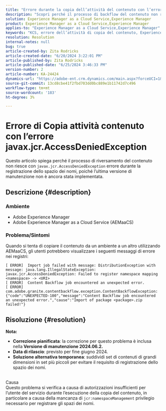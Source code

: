 ```yaml
---
title: "Errore durante la copia dell’attività del contenuto con l’errore javax.jcr.AccessDeniedException"
description: "Scopri perché il processo di backflow del contenuto non riesce con l’errore javax.jcr.AccessDeniedException durante la registrazione dello spazio dei nomi in Adobe Experience Manager."
solution: Experience Manager as a Cloud Service,Experience Manager
product: Experience Manager as a Cloud Service,Experience Manager
applies-to: "Experience Manager as a Cloud Service,Experience Manager"
keywords: "KCS, errore dell’attività di copia del contenuto, Experience Manager, errore del processo di backflow del contenuto, AEMaaCS, javax.jcr.AccessDeniedException"
resolution: Resolution
internal-notes: null
bug: true
article-created-by: Zita Rodricks
article-created-date: "6/20/2024 3:22:01 PM"
article-published-by: Zita Rodricks
article-published-date: "6/25/2024 3:46:33 PM"
version-number: 2
article-number: KA-24424
dynamics-url: "https://adobe-ent.crm.dynamics.com/main.aspx?forceUCI=1&pagetype=entityrecord&etn=knowledgearticle&id=d078d3d1-182f-ef11-840a-0022480aed6f"
source-git-commit: 13cd8cbe41f2fbd703dd0bc889e1b11742d7c496
workflow-type: tm+mt
source-wordcount: '183'
ht-degree: 3%

---
```


# Errore di Copia attività contenuto con l’errore javax.jcr.AccessDeniedException


Questo articolo spiega perché il processo di riversamento del contenuto non riesce con `javax.jcr.AccessDeniedException` errore durante la registrazione dello spazio dei nomi, poiché l’ultima versione di manutenzione non è ancora stata implementata.

## Descrizione {#description}


### Ambiente

- Adobe Experience Manager
- Adobe Experience Manager as a Cloud Service (AEMaaCS)




### Problema/Sintomi

Quando si tenta di copiare il contenuto da un ambiente a un altro utilizzando AEMaaCS, gli utenti potrebbero visualizzare i seguenti messaggi di errore nei registri:


```plaintext
[ ERROR]  Import job failed with message: DistributionException with message: java.lang.IllegalStateException: javax.jcr.AccessDeniedException: Failed to register namespace mapping <namespace> -> <URI>
[ ERROR]  Content Backflow job encountered an unexpected error.
[ ERROR]  com.adobe.granite.contentbackflow.exception.ContentBackflowException: {"code":"UNEXPECTED-100","message":"Content Backflow job encountered an unexpected error.","cause":"Import of package <package>.zip failed!"}
```





## Risoluzione {#resolution}


<b>Nota:</b>

- <b>Correzione pianificata</b>: la correzione per questo problema è inclusa nella<b> Versione di manutenzione 2024.06.2.</b>
- <b>Data di rilascio</b>: previsto per fine giugno 2024.
- <b>Soluzione alternativa temporanea</b>: suddividi set di contenuti di grandi dimensioni in set più piccoli per evitare il requisito di registrazione dello spazio dei nomi.





<br>Causa<br>
Questo problema si verifica a causa di autorizzazioni insufficienti per l’utente del servizio durante l’esecuzione della copia del contenuto, in particolare a causa della mancanza di `jcr:namespaceManagement` privilegio necessario per registrare gli spazi dei nomi.

